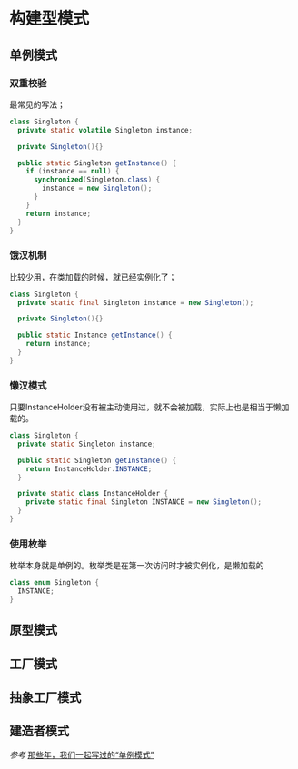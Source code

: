 # 构建型模式

## 单例模式

### 双重校验

最常见的写法；

```Java
class Singleton {
  private static volatile Singleton instance;

  private Singleton(){}

  public static Singleton getInstance() {
    if (instance == null) {
      synchronized(Singleton.class) {
        instance = new Singleton();
      }
    }
    return instance;
  }
}
```

### 饿汉机制

比较少用，在类加载的时候，就已经实例化了；

```Java
class Singleton {
  private static final Singleton instance = new Singleton();

  private Singleton(){}

  public static Instance getInstance() {
    return instance;
  }
}
```

### 懒汉模式

只要InstanceHolder没有被主动使用过，就不会被加载，实际上也是相当于懒加载的。

```Java
class Singleton {
  private static Singleton instance;

  public static Singleton getInstance() {
    return InstanceHolder.INSTANCE;
  }

  private static class InstanceHolder {
    private static final Singleton INSTANCE = new Singleton();
  }
}
```
### 使用枚举

枚举本身就是单例的。枚举类是在第一次访问时才被实例化，是懒加载的

```Java
class enum Singleton {
  INSTANCE;
}
```

## 原型模式
## 工厂模式
## 抽象工厂模式
## 建造者模式

*参考*
[那些年，我们一起写过的“单例模式”](https://zhuanlan.zhihu.com/p/25733866)